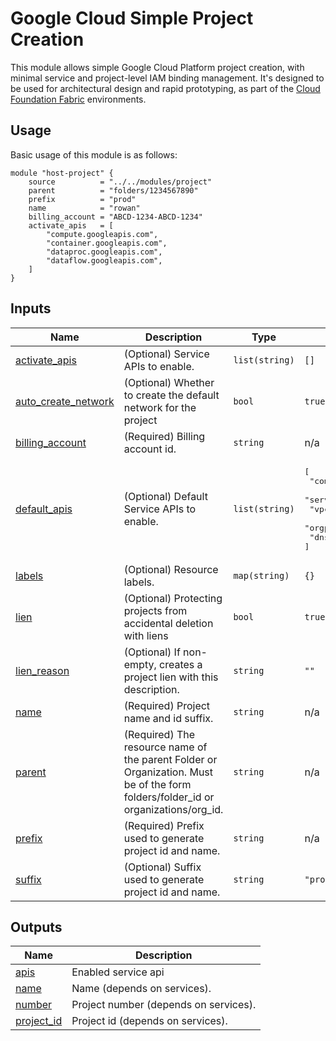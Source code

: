 <!-- BEGIN_TF_DOCS -->
# Google Cloud Simple Project Creation

This module allows simple Google Cloud Platform project creation, with minimal service and project-level IAM binding management. It's designed to be used for architectural design and rapid prototyping, as part of the [Cloud Foundation Fabric](https://github.com/terraform-google-modules/cloud-foundation-fabric) environments.

## Usage

Basic usage of this module is as follows:

```hcl
module "host-project" {
    source          = "../../modules/project"
    parent          = "folders/1234567890"
    prefix          = "prod"
    name            = "rowan"
    billing_account = "ABCD-1234-ABCD-1234"
    activate_apis   = [
        "compute.googleapis.com",
        "container.googleapis.com",
        "dataproc.googleapis.com",
        "dataflow.googleapis.com",
    ]
}
```

## Inputs

| Name | Description | Type | Default | Required |
|------|-------------|------|---------|:--------:|
| <a name="input_activate_apis"></a> [activate\_apis](#input\_activate\_apis) | (Optional) Service APIs to enable. | `list(string)` | `[]` | no |
| <a name="input_auto_create_network"></a> [auto\_create\_network](#input\_auto\_create\_network) | (Optional) Whether to create the default network for the project | `bool` | `true` | no |
| <a name="input_billing_account"></a> [billing\_account](#input\_billing\_account) | (Required) Billing account id. | `string` | n/a | yes |
| <a name="input_default_apis"></a> [default\_apis](#input\_default\_apis) | (Optional) Default Service APIs to enable. | `list(string)` | <pre>[<br>  "compute.googleapis.com",<br>  "servicenetworking.googleapis.com",<br>  "vpcaccess.googleapis.com",<br>  "orgpolicy.googleapis.com",<br>  "dns.googleapis.com"<br>]</pre> | no |
| <a name="input_labels"></a> [labels](#input\_labels) | (Optional) Resource labels. | `map(string)` | `{}` | no |
| <a name="input_lien"></a> [lien](#input\_lien) | (Optional) Protecting projects from accidental deletion with liens | `bool` | `true` | no |
| <a name="input_lien_reason"></a> [lien\_reason](#input\_lien\_reason) | (Optional) If non-empty, creates a project lien with this description. | `string` | `""` | no |
| <a name="input_name"></a> [name](#input\_name) | (Required) Project name and id suffix. | `string` | n/a | yes |
| <a name="input_parent"></a> [parent](#input\_parent) | (Required) The resource name of the parent Folder or Organization. Must be of the form folders/folder\_id or organizations/org\_id. | `string` | n/a | yes |
| <a name="input_prefix"></a> [prefix](#input\_prefix) | (Required) Prefix used to generate project id and name. | `string` | n/a | yes |
| <a name="input_suffix"></a> [suffix](#input\_suffix) | (Optional) Suffix used to generate project id and name. | `string` | `"project"` | no |

## Outputs

| Name | Description |
|------|-------------|
| <a name="output_apis"></a> [apis](#output\_apis) | Enabled service api |
| <a name="output_name"></a> [name](#output\_name) | Name (depends on services). |
| <a name="output_number"></a> [number](#output\_number) | Project number (depends on services). |
| <a name="output_project_id"></a> [project\_id](#output\_project\_id) | Project id (depends on services). |
<!-- END_TF_DOCS -->
